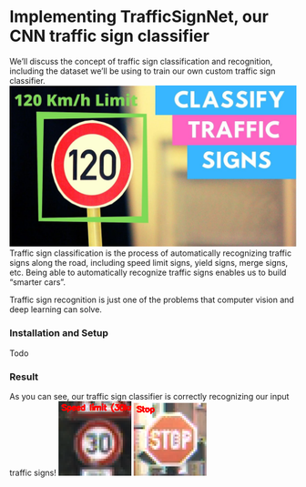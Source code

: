 # Implementing TrafficSignNet, our CNN traffic sign classifier
We’ll discuss the concept of traffic sign classification and recognition, including the dataset we’ll be using to train our own custom traffic sign classifier.
![alt text](https://github.com/sagarbhure/TrafficSignDetection/blob/master/maxresdefault.jpg)
Traffic sign classification is the process of automatically recognizing traffic signs along the road, including speed limit signs, yield signs, merge signs, etc. Being able to automatically recognize traffic signs enables us to build “smarter cars”.

Traffic sign recognition is just one of the problems that computer vision and deep learning can solve.
### Installation and Setup
Todo
### Result
As you can see, our traffic sign classifier is correctly recognizing our input traffic signs!
![alt text](https://github.com/sagarbhure/TrafficSignDetection/blob/master/19.png)
![alt text](https://github.com/sagarbhure/TrafficSignDetection/blob/master/7.png)
